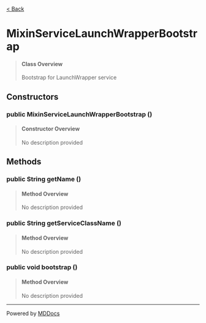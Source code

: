 [< Back](../README.md)
# MixinServiceLaunchWrapperBootstrap #
>#### Class Overview ####
>Bootstrap for LaunchWrapper service
## Constructors ##
### public MixinServiceLaunchWrapperBootstrap () ###
>#### Constructor Overview ####
>No description provided
>
## Methods ##
### public String getName () ###
>#### Method Overview ####
>No description provided
>
### public String getServiceClassName () ###
>#### Method Overview ####
>No description provided
>
### public void bootstrap () ###
>#### Method Overview ####
>No description provided
>

---
Powered by [MDDocs](https://github.com/VRCube/MDDocs)